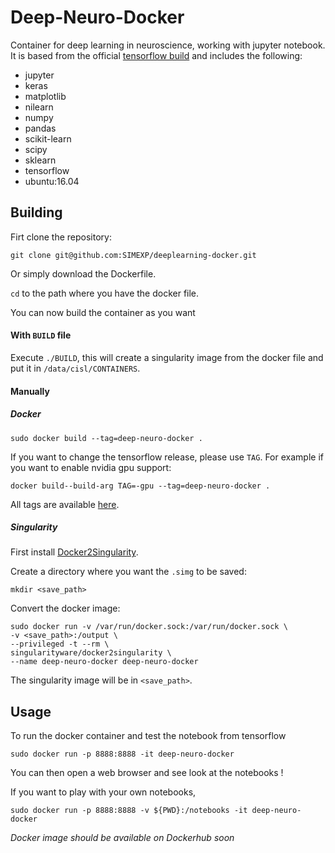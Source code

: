 # Deep-Neuro-Docker
Container for deep learning in neuroscience, working with jupyter notebook.
It is based from the official [tensorflow build](https://github.com/tensorflow/tensorflow/tree/master/tensorflow/tools/dockerfiles) and includes the following:
- jupyter
- keras
- matplotlib
- nilearn
- numpy
- pandas
- scikit-learn 
- scipy
- sklearn
- tensorflow
- ubuntu:16.04

## Building

Firt clone the repository:
```
git clone git@github.com:SIMEXP/deeplearning-docker.git
```
Or simply download the Dockerfile.

`cd` to the path where you have the docker file.

You can now build the container as you want

#### With `BUILD` file

Execute `./BUILD`, this will create a singularity image from the docker file and put it in `/data/cisl/CONTAINERS`.

#### Manually

##### Docker
```
sudo docker build --tag=deep-neuro-docker .
```
If you want to change the tensorflow release, please use `TAG`.
For example if you want to enable nvidia gpu support:
```
docker build--build-arg TAG=-gpu --tag=deep-neuro-docker .
```
All tags are available [here](https://hub.docker.com/r/tensorflow/tensorflow).
##### Singularity

First install [Docker2Singularity](https://github.com/singularityware/docker2singularity).

Create a directory where you want the `.simg` to be saved:
```
mkdir <save_path>
```

Convert the docker image:
```
sudo docker run -v /var/run/docker.sock:/var/run/docker.sock \
-v <save_path>:/output \
--privileged -t --rm \
singularityware/docker2singularity \
--name deep-neuro-docker deep-neuro-docker
```
The singularity image will be in `<save_path>`.

## Usage

To run the docker container and test the notebook from tensorflow
```
sudo docker run -p 8888:8888 -it deep-neuro-docker
```
You can then open a web browser and see look at the notebooks !

If you want to play with your own notebooks, 
```
sudo docker run -p 8888:8888 -v ${PWD}:/notebooks -it deep-neuro-docker
```

*Docker image should be available on Dockerhub soon*

